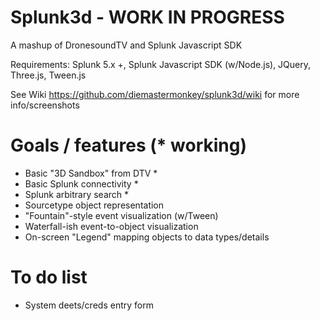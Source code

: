 # Splunk3d - WORK IN PROGRESS

A mashup of DronesoundTV and Splunk Javascript SDK

Requirements: Splunk 5.x +, Splunk Javascript SDK (w/Node.js), JQuery, Three.js, Tween.js

See Wiki https://github.com/diemastermonkey/splunk3d/wiki for more info/screenshots

# Goals / features (* working)
  - Basic "3D Sandbox" from DTV *
  - Basic Splunk connectivity *
  - Splunk arbitrary search *
  - Sourcetype object representation
  - "Fountain"-style event visualization (w/Tween)
  - Waterfall-ish event-to-object visualization 
  - On-screen "Legend" mapping objects to data types/details

# To do list
  - System deets/creds entry form
  
